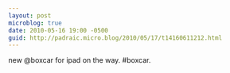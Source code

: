 ```yaml
---
layout: post
microblog: true
date: 2010-05-16 19:00 -0500
guid: http://padraic.micro.blog/2010/05/17/t14160611212.html
---
```

new @boxcar for ipad on the way. #boxcar.
